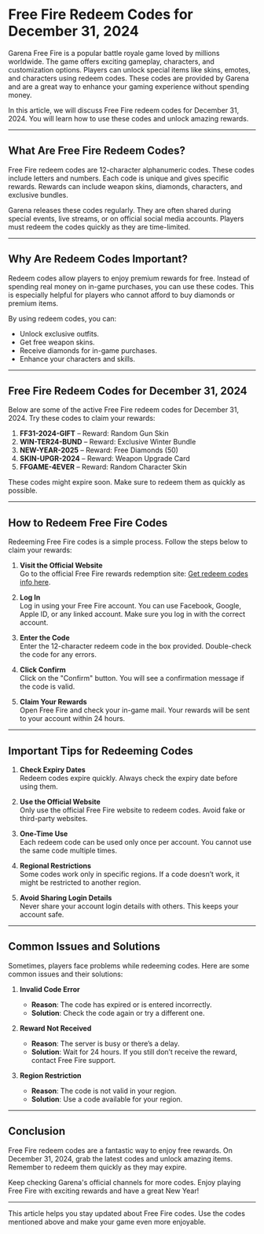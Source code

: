 # Free Fire Redeem Codes for December 31, 2024

Garena Free Fire is a popular battle royale game loved by millions worldwide. The game offers exciting gameplay, characters, and customization options. Players can unlock special items like skins, emotes, and characters using redeem codes. These codes are provided by Garena and are a great way to enhance your gaming experience without spending money.

In this article, we will discuss Free Fire redeem codes for December 31, 2024. You will learn how to use these codes and unlock amazing rewards.

---

## What Are Free Fire Redeem Codes?

Free Fire redeem codes are 12-character alphanumeric codes. These codes include letters and numbers. Each code is unique and gives specific rewards. Rewards can include weapon skins, diamonds, characters, and exclusive bundles.

Garena releases these codes regularly. They are often shared during special events, live streams, or on official social media accounts. Players must redeem the codes quickly as they are time-limited.

---

## Why Are Redeem Codes Important?

Redeem codes allow players to enjoy premium rewards for free. Instead of spending real money on in-game purchases, you can use these codes. This is especially helpful for players who cannot afford to buy diamonds or premium items.

By using redeem codes, you can:
- Unlock exclusive outfits.
- Get free weapon skins.
- Receive diamonds for in-game purchases.
- Enhance your characters and skills.

---

## Free Fire Redeem Codes for December 31, 2024

Below are some of the active Free Fire redeem codes for December 31, 2024. Try these codes to claim your rewards:

1. **FF31-2024-GIFT** – Reward: Random Gun Skin  
2. **WIN-TER24-BUND** – Reward: Exclusive Winter Bundle  
3. **NEW-YEAR-2025** – Reward: Free Diamonds (50)  
4. **SKIN-UPGR-2024** – Reward: Weapon Upgrade Card  
5. **FFGAME-4EVER** – Reward: Random Character Skin  

These codes might expire soon. Make sure to redeem them as quickly as possible.

---

## How to Redeem Free Fire Codes

Redeeming Free Fire codes is a simple process. Follow the steps below to claim your rewards:

1. **Visit the Official Website**  
   Go to the official Free Fire rewards redemption site: [Get redeem codes info here](https://suniltiwari.in).

2. **Log In**  
   Log in using your Free Fire account. You can use Facebook, Google, Apple ID, or any linked account. Make sure you log in with the correct account.

3. **Enter the Code**  
   Enter the 12-character redeem code in the box provided. Double-check the code for any errors.

4. **Click Confirm**  
   Click on the "Confirm" button. You will see a confirmation message if the code is valid.

5. **Claim Your Rewards**  
   Open Free Fire and check your in-game mail. Your rewards will be sent to your account within 24 hours.

---

## Important Tips for Redeeming Codes

1. **Check Expiry Dates**  
   Redeem codes expire quickly. Always check the expiry date before using them.

2. **Use the Official Website**  
   Only use the official Free Fire website to redeem codes. Avoid fake or third-party websites.

3. **One-Time Use**  
   Each redeem code can be used only once per account. You cannot use the same code multiple times.

4. **Regional Restrictions**  
   Some codes work only in specific regions. If a code doesn’t work, it might be restricted to another region.

5. **Avoid Sharing Login Details**  
   Never share your account login details with others. This keeps your account safe.

---

## Common Issues and Solutions

Sometimes, players face problems while redeeming codes. Here are some common issues and their solutions:

1. **Invalid Code Error**  
   - **Reason**: The code has expired or is entered incorrectly.  
   - **Solution**: Check the code again or try a different one.

2. **Reward Not Received**  
   - **Reason**: The server is busy or there’s a delay.  
   - **Solution**: Wait for 24 hours. If you still don’t receive the reward, contact Free Fire support.

3. **Region Restriction**  
   - **Reason**: The code is not valid in your region.  
   - **Solution**: Use a code available for your region.

---

## Conclusion

Free Fire redeem codes are a fantastic way to enjoy free rewards. On December 31, 2024, grab the latest codes and unlock amazing items. Remember to redeem them quickly as they may expire.

Keep checking Garena's official channels for more codes. Enjoy playing Free Fire with exciting rewards and have a great New Year!

---

This article helps you stay updated about Free Fire codes. Use the codes mentioned above and make your game even more enjoyable.
